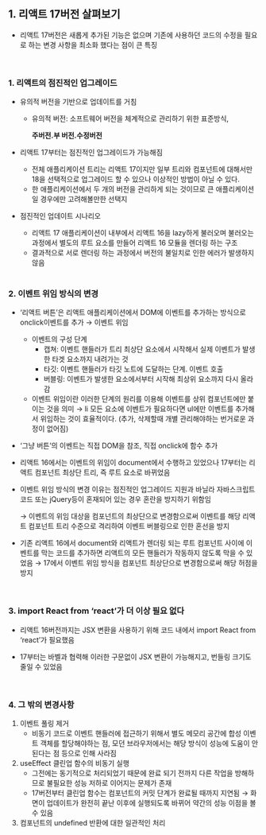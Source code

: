 ## 1. 리액트 17버전 살펴보기

- 리액트 17버전은 새롭게 추가된 기능은 없으며 기존에 사용하던 코드의 수정을 필요로 하는 변경 사항을 최소화 했다는 점이 큰 특징

  <br/>

### 1. 리액트의 점진적인 업그레이드

- 유의적 버전을 기반으로 업데이트를 거침
    - 유의적 버전: 소프트웨어 버전을 체계적으로 관리하기 위한 표준방식,
        
        **주버전.부 버전.수정버전**
        
- 리액트 17부터는 점진적인 업그레이드가 가능해짐
    - 전체 애플리케이션 트리는 리액트 17이지만 일부 트리와 컴포넌트에 대해서만 18을 선택적으로 업그레이드 할 수 있으나 이상적인 방법이 아닐 수 있다.
    - 한 애플리케이션에서 두 개의 버전을 관리하게 되는 것이므로 큰 애플리케이션일 경우에만 고려해볼만한 선택지
- 점진적인 업데이트 시나리오
    - 리액트 17 애플리케이션이 내부에서 리액트 16을 lazy하게 불러오며 불러오는 과정에서 별도의 루트 요소를 만들어 리액트 16 모듈을 렌더링 하는 구조
    - 결과적으로 서로 렌더링 하는 과정에서 버전의 불일치로 인한 에러가 발생하지 않음
      
  <br/>
      

### 2. 이벤트 위임 방식의 변경

- ‘리액트 버튼’은 리액트 애플리케이션에서 DOM에 이벤트를 추가하는 방식으로 onclick이벤트를 추가 → 이벤트 위임
    - 이벤트의 구성 단계
        - 캡쳐: 이벤트 핸들러가 트리 최상단 요소에서 시작해서 실제 이벤트가 발생한 타겟 요소까지 내려가는 것
        - 타깃: 이벤트 핸들러가 타깃 노트에 도달하는 단계. 이벤트 호출
        - 버블링: 이벤트가 발생한 요소에서부터 시작해 최상위 요소까지 다시 올라감
    - 이벤트 위임이란 이러한 단계의 원리를 이용해 이벤트를 상위 컴포넌트에만 붙이는 것을 의미 → li 모든 요소에 이벤트가 필요하다면 ul에만 이벤트를 추가해서 위임하는 것이 효율적이다. (추가, 삭제할때 개별 관리해야하는 번거로운 과정이 없어짐)
- ‘그냥 버튼’의 이벤트는 직접 DOM을 참조, 직접 onclick에 함수 추가
- 리액트 16에서는 이벤트의 위임이 document에서 수행하고 있었으나 17부터는 리액트 컴포넌트 최상단 트리, 즉 루트 요소로 바뀌었음
- 이벤트 위임 방식의 변경 이유는 점진적인 업그레이드 지원과 바닐라 자바스크립트 코드 또는 jQuery등이 혼재되어 있는 경우 혼란을 방지하기 위함임
    
     → 이벤트의 위임 대상을 컴포넌트의 최상단으로 변경함으로써 이벤트를 해당 리액트 컴포넌트 트리 수준으로 격리하여 이벤트 버블링으로 인한 혼선을 방지
    
- 기존 리액트 16에서 document와 리액트가 렌더링 되는 루트 컴포넌트 사이에 이벤트를 막는 코드를 추가하면 리액트의 모든 핸들러가 작동하지 않도록 막을 수 있었음 → 17에서 이벤트 위임 방식을 컴포넌트 최상단으로 변경함으로써 해당 허점을 방지

  <br/>
  

### 3. import React from ‘react’가 더 이상 필요 없다

- 리액트 16버전까지는 JSX 변환을 사용하기 위해 코드 내에서 import React from ‘react’가 필요했음
- 17부터는 바벨과 협력해 이러한 구문없이 JSX 변환이 가능해지고, 번들링 크기도 줄일 수 있었음

  <br/>

### 4. 그 밖의 변경사항

1. 이벤트 풀링 제거
    - 비동기 코드로 이벤트 핸들러에 접근하기 위해서 별도 메모리 공간에 합성 이벤트 객체를 할당해야하는 점, 모던 브라우저에서는 해당 방식이 성능에 도움이 안된다는 점 등으로 인해 사라짐
2. useEffect 클린업 함수의 비동기 실행
    - 그전에는 동기적으로 처리되었기 때문에 완료 되기 전까지 다른 작업을 방해하므로 불필요한 성능 저하로 이어지는 문제가 존재
    - 17버전부터 클린업 함수는 컴포넌트의 커밋 단계가 완료될 때까지 지연됨 → 화면이 업데이트가 완전히 끝난 이후에 실행되도록 바뀌어 약간의 성능 이점을 볼 수 있음
3. 컴포넌트의 undefined 반환에 대한 일관적인 처리
